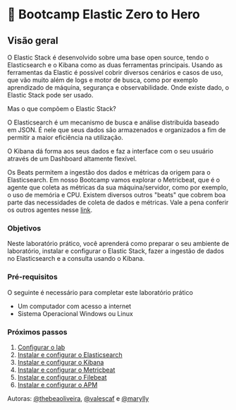 <a name="HOLTitle"></a>

# 🚀 Bootcamp Elastic Zero to Hero

<a name="Overview"></a>

## Visão geral ##
O Elastic Stack é desenvolvido sobre uma base open source, tendo o Elasticsearch e o Kibana como as duas ferramentas principais.
Usando as ferramentas da Elastic é possível cobrir diversos cenários e casos de uso, que vão muito além de logs e motor de busca, como por exemplo aprendizado de máquina, segurança e observabilidade. Onde existe dado, o Elastic Stack pode ser usado.

Mas o que compõem o Elastic Stack?

O Elasticsearch é um mecanismo de busca e análise distribuída baseado em JSON. É nele que seus dados são armazenados e organizados a fim de permitir a maior eficiência na utilização.

O Kibana dá forma aos seus dados e faz a interface com o seu usuário através de um Dashboard altamente flexível.

Os Beats permitem a ingestão dos dados e métricas da origem para o Elasticsearch. Em nosso Bootcamp vamos explorar o Metricbeat, que é o agente que coleta as métricas da sua máquina/servidor, como por exemplo, o uso de memória e CPU. Existem diversos outros "beats" que cobrem boa parte das necessidades de coleta de dados e métricas. Vale a pena conferir os outros agentes nesse <a href="https://www.elastic.co/pt/products/beats">link</a>.

<a name="Objectives"></a>

### Objetivos ###

Neste laboratório prático, você aprenderá como preparar o seu ambiente de laboratório, instalar e configurar o Elastic Stack, fazer a ingestão de dados no Elasticsearch e a consulta usando o Kibana.

<a name="Prerequisites"></a>

### Pré-requisitos ###

O seguinte é necessário para completar este laboratório prático

- Um computador com acesso a internet
- Sistema Operacional Windows ou Linux

<a name="Exercises"></a>

### Próximos passos ###

1. [Configurar o lab](https://github.com/sysadminas/elastic-zero-to-hero/blob/master/lab/create-lab.md)
2. [Instalar e configurar o Elasticsearch](https://github.com/sysadminas/elastic-zero-to-hero/blob/master/lab/elasticsearch.md)
3. [Instalar e configurar o Kibana](https://github.com/sysadminas/elastic-zero-to-hero/blob/master/lab/kibana.md)
4. [Instalar e configurar o Metricbeat](https://github.com/sysadminas/elastic-zero-to-hero/blob/master/lab/metricbeat.md)
5. [Instalar e configurar o Filebeat](https://github.com/sysadminas/elastic-zero-to-hero/blob/master/lab/filebeat.md)
6. [Instalar e configurar o APM](https://github.com/sysadminas/elastic-zero-to-hero/blob/master/lab/apm.md)

Autoras: [@thebeaoliveira](https://github.com/thebeaoliveira), [@valescaf](https://github.com/valescaf) e [@marylly](https://github.com/marylly)
